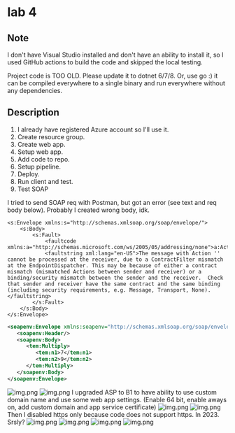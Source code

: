 # lab 4
## Note
I don't have Visual Studio installed and don't have an ability to install it, so I used GitHub actions to build the code and skipped the local testing.

Project code is TOO OLD. Please update it to dotnet 6/7/8. Or, use go :) it can be compiled everywhere to a single binary and run everywhere without any dependencies.

## Description

1. I already have registered Azure account so I'll use it.
2. Create resource group.
3. Create web app.
4. Setup web app.
5. Add code to repo.
6. Setup pipeline.
7. Deploy.
8. Run client and test.
9. Test SOAP

I tried to send SOAP req with Postman, but got an error (see text and req body below). Probably I created wrong body, idk.

``` 
<s:Envelope xmlns:s="http://schemas.xmlsoap.org/soap/envelope/">
    <s:Body>
        <s:Fault>
            <faultcode xmlns:a="http://schemas.microsoft.com/ws/2005/05/addressing/none">a:ActionNotSupported</faultcode>
            <faultstring xml:lang="en-US">The message with Action '' cannot be processed at the receiver, due to a ContractFilter mismatch at the EndpointDispatcher. This may be because of either a contract mismatch (mismatched Actions between sender and receiver) or a binding/security mismatch between the sender and the receiver.  Check that sender and receiver have the same contract and the same binding (including security requirements, e.g. Message, Transport, None).</faultstring>
        </s:Fault>
    </s:Body>
</s:Envelope>
```

```xml
<soapenv:Envelope xmlns:soapenv="http://schemas.xmlsoap.org/soap/envelope/" xmlns:tem="http://tempuri.org/">
   <soapenv:Header/>
   <soapenv:Body>
      <tem:Multiply>
         <tem:n1>7</tem:n1>
         <tem:n2>9</tem:n2>
      </tem:Multiply>
   </soapenv:Body>
</soapenv:Envelope>

```

![img.png](img/2.png)
![img.png](img/3.png)
I upgraded ASP to B1 to have ability to use custom domain name and use some web app settings.
(Enable 64 bit, enable aways on, add custom domain and app service certificate)
![img.png](img/4_1.png)
![img.png](img/4_2.png)
Then I disabled https only because code does not support https. In 2023. Srsly?
![img.png](img/6.png)
![img.png](img/7.png)
![img.png](img/8.png)
![img.png](img/9.png)